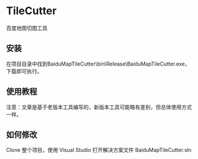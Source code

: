# TileCutter 

百度地图切图工具

## 安装

在项目目录中找到BaiduMapTileCutter\bin\Release\BaiduMapTileCutter.exe，下载即可执行。

## 使用教程


注意：文章是基于老版本工具编写的，新版本工具可能略有差别，但总体使用方式一样。

## 如何修改

Clone 整个项目，使用 Visual Studio 打开解决方案文件 BaiduMapTileCutter.sln